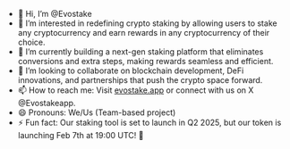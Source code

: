 - 👋 Hi, I’m @Evostake  
- 👀 I’m interested in redefining crypto staking by allowing users to stake any cryptocurrency and earn rewards in any cryptocurrency of their choice.  
- 🌱 I’m currently building a next-gen staking platform that eliminates conversions and extra steps, making rewards seamless and efficient.  
- 💞️ I’m looking to collaborate on blockchain development, DeFi innovations, and partnerships that push the crypto space forward.  
- 📫 How to reach me: Visit [evostake.app](https://evostake.app) or connect with us on X @Evostakeapp.  
- 😄 Pronouns: We/Us (Team-based project)  
- ⚡ Fun fact: Our staking tool is set to launch in Q2 2025, but our token is launching Feb 7th at 19:00 UTC! 🚀  

<!---  
Evostake/Evostake is a ✨ special ✨ repository because its `README.me` (this file) appears on your GitHub profile.  
You can click the Preview link to take a look at your changes.  
--->  
